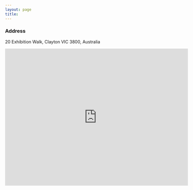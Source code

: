 ```yaml
---
layout: page
title:
---
```

  
### Address
20 Exhibition Walk, Clayton 
VIC 3800, Australia 

<iframe width="600" height="450" frameborder="0" style="border:0" src="https://www.google.com/maps/embed/v1/place?q=place_id:ChIJuXNG9stq1moRBHFYmhabrw8&key=AIzaSyDOi5S-FWO-gA-BUjpmzHsuO_LVmiUdVlg" allowfullscreen></iframe>
